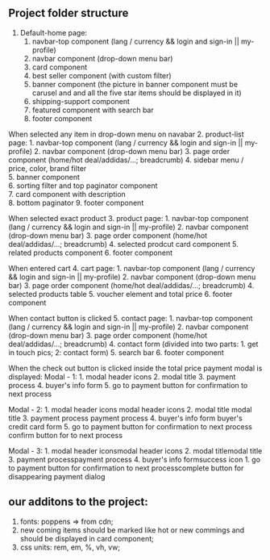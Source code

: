 
## Project folder structure
1. Default-home page:
    1.  navbar-top component		(lang / currency && login and sign-in || my-profile)
    2.  navbar component 		    (drop-down menu bar)
    3.  card component 		    
    4.  best seller component	    (with custom filter)
    5.  banner component            (the picture in banner component must be carusel and and all the five star items should be displayed in it)
    6.  shipping-support component
    7.  featured component with search bar
    8.  footer component


When selected any item in drop-down menu on navabar
2. product-list page:
    1.  navbar-top component		 (lang / currency && login and sign-in || my-profile)
    2.  navbar component 			 (drop-down menu bar)
    3.  page order component 		 (home/hot deal/addidas/...; breadcrumb)
    4.  sidebar menu / price, color, brand filter 	
    5.  banner component				
    6.  sorting filter and top paginator component	
    7.  card component with description		
    8.  bottom paginator
    9.  footer component


When selected exact product
3. product page:
    1.  navbar-top component			(lang / currency && login and sign-in || my-profile)
    2.  navbar component 				(drop-down menu bar)
    3.  page order component 			(home/hot deal/addidas/...; breadcrumb)
    4.  selected prodcut card component
    5.  related products component
    6.  footer component


When entered cart
4. cart page:
    1.  navbar-top component			(lang / currency && login and sign-in || my-profile)
    2.  navbar component 				(drop-down menu bar)
    3.  page order component 			(home/hot deal/addidas/...; breadcrumb)
    4.  selected products table
    5.  voucher element and total price
    6.  footer component


When contact button is clicked
5. contact page:
    1.  navbar-top component			(lang / currency && login and sign-in || my-profile)
    2.  navbar component 				(drop-down menu bar)
    3.  page order component 			(home/hot deal/addidas/...; breadcrumb)
    4.  contact form					(divided into two parts: 1. get in touch pics; 2: contact form)
    5.  search bar
    6.  footer component


When the check out button is clicked inside the total price
payment modal is displayed:
Modal - 1:
    1.   modal header icons
    2.   modal title
    3.   payment process
    4.   buyer's info form
    5.   go to payment button for confirmation to next process

Modal - 2:
    1.   modal header icons modal header icons
    2.   modal title modal title
    3.   payment process payment process
    4.   buyer's info form buyer's credit card form
    5.   go to payment button for confirmation to next process confirm button for to next process

Modal - 3:
    1.   modal header iconsmodal header icons
    2.   modal titlemodal title
    3.   payment processpayment process
    4.   buyer's info formsuccess icon 
    1.   go to payment button for confirmation to next processcomplete button for disappearing payment dialog





## our additons to the project:
1. fonts: poppens =>  from cdn;
2. new coming items should be marked like hot or new commings and should be displayed in card component;
3. css units: rem, em, %, vh, vw;
